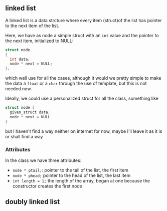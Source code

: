 ## linked list

A linked list is a data strcture where every item (struct)of the list has pointer to the next item of the list.

Here, we have as node a simple struct with an `int` value and the pointer to the next item, initialized to NULL:
```cpp
struct node
{
  int data;
  node * next = NULL;
};
```

which well use for all the cases, although it would we pretty simple to make the data a `float` or a `char` through the use of template, but this is not needed now.

Ideally, we could use a personalized struct for all the class, something like 
```cpp
struct node {
  given_struct data;
  node * next = NULL
}
```
but I haven't find a way neither on internet for now, maybe I'll leave it as it is or shall find a way

### Attributes

In the class we have three attributes:
* `node * ptail;`: pointer to the tail of the list, the first item
* `node * phead;` pointer to the head of the list, the last item
* `int length = 1;` the length of the array, began at one because the constructor creates the first node


## doubly linked list
